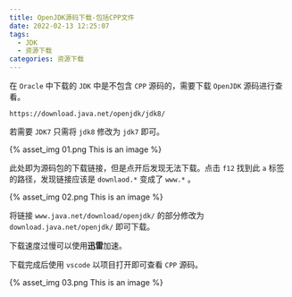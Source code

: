 ```yaml
---
title: OpenJDK源码下载-包括CPP文件
date: 2022-02-13 12:25:07
tags: 
  - JDK
  - 资源下载
categories: 资源下载
---
```


在 `Oracle` 中下载的 `JDK` 中是不包含 `CPP` 源码的，需要下载 `OpenJDK` 源码进行查看。

```
https://download.java.net/openjdk/jdk8/
```

若需要 `JDK7` 只需将 `jdk8` 修改为 `jdk7` 即可。

{% asset_img 01.png This is an image %}


此处即为源码包的下载链接，但是点开后发现无法下载。点击 `f12` 找到此 `a` 标签的路径，发现链接应该是 `downlaod.*` 变成了 `www.*` 。

{% asset_img 02.png This is an image %}

将链接 `www.java.net/download/openjdk/` 的部分修改为 `download.java.net/openjdk/` 即可下载。

下载速度过慢可以使用**迅雷**加速。

下载完成后使用 `vscode` 以项目打开即可查看 `CPP` 源码。

{% asset_img 03.png This is an image %}